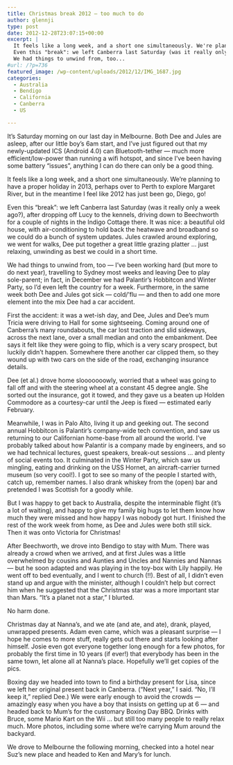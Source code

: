 ```yaml
---
title: Christmas break 2012 — too much to do
author: glennji
type: post
date: 2012-12-28T23:07:15+00:00
excerpt: |
  It feels like a long week, and a short one simultaneously. We're planning to have a proper holiday in 2013, perhaps over to Perth to explore Margaret River, but in the meantime I feel like 2012 has just been go, Diego, go!
  Even this "break": we left Canberra last Saturday (was it really only a week ago?), after dropping off Lucy to the kennels, driving down to Beechworth for a couple of nights in the Indigo Cottage there. It was nice: a beautiful old house, with air-conditioning to hold back the heatwave and broadband so we could do a bunch of system updates. Jules crawled around exploring, we went for walks, Dee put together a great little grazing platter ... just relaxing, unwinding as best we could in a short time.
  We had things to unwind from, too...
#url: /?p=736
featured_image: /wp-content/uploads/2012/12/IMG_1687.jpg
categories:
  - Australia
  - Bendigo
  - California
  - Canberra
  - US

---
```

It&#8217;s Saturday morning on our last day in Melbourne. Both Dee and Jules are asleep, after our little boy&#8217;s 6am start, and I&#8217;ve just figured out that my newly-updated ICS (Android 4.0) can Bluetooth-tether &#8212; much more efficient/low-power than running a wifi hotspot, and since I&#8217;ve been having some battery &#8220;issues&#8221;, anything I can do there can only be a good thing.
  
It feels like a long week, and a short one simultaneously. We&#8217;re planning to have a proper holiday in 2013, perhaps over to Perth to explore Margaret River, but in the meantime I feel like 2012 has just been go, Diego, go!
  
Even this &#8220;break&#8221;: we left Canberra last Saturday (was it really only a week ago?), after dropping off Lucy to the kennels, driving down to Beechworth for a couple of nights in the Indigo Cottage there. It was nice: a beautiful old house, with air-conditioning to hold back the heatwave and broadband so we could do a bunch of system updates. Jules crawled around exploring, we went for walks, Dee put together a great little grazing platter &#8230; just relaxing, unwinding as best we could in a short time.
  
We had things to unwind from, too &#8212; I&#8217;ve been working hard (but more to do next year), travelling to Sydney most weeks and leaving Dee to play sole-parent; in fact, in December we had Palantir&#8217;s Hobbitcon and Winter Party, so I&#8217;d even left the country for a week. Furthermore, in the same week both Dee and Jules got sick &#8212; cold/&#8217;flu &#8212; and then to add one more element into the mix Dee had a car accident.
  
First the accident: it was a wet-ish day, and Dee, Jules and Dee&#8217;s mum Tricia were driving to Hall for some sightseeing. Coming around one of Canberra&#8217;s many roundabouts, the car lost traction and slid sideways, across the next lane, over a small median and onto the embankment. Dee says it felt like they were going to flip, which is a very scary prospect, but luckily didn&#8217;t happen. Somewhere there another car clipped them, so they wound up with two cars on the side of the road, exchanging insurance details.
  
Dee (et al.) drove home slooooooowly, worried that a wheel was going to fall off and with the steering wheel at a constant 45 degree angle. She sorted out the insurance, got it towed, and they gave us a beaten up Holden Commodore as a courtesy-car until the Jeep is fixed &#8212; estimated early February.
  
Meanwhile, I was in Palo Alto, living it up and geeking out. The second annual Hobbitcon is Palantir&#8217;s company-wide tech convention, and saw us returning to our Californian home-base from all around the world. I&#8217;ve probably talked about how Palantir is a company made by engineers, and so we had technical lectures, guest speakers, break-out sessions &#8230; and plenty of social events too. It culminated in the Winter Party, which saw us mingling, eating and drinking on the USS Hornet, an aircraft-carrier turned museum (so very cool!). I got to see so many of the people I started with, catch up, remember names. I also drank whiskey from the (open) bar and pretended I was Scottish for a goodly while.
  
But I was happy to get back to Australia, despite the interminable flight (it&#8217;s a lot of waiting), and happy to give my family big hugs to let them know how much they were missed and how happy I was nobody got hurt. I finished the rest of the work week from home, as Dee and Jules were both still sick. Then it was onto Victoria for Christmas!
  
After Beechworth, we drove into Bendigo to stay with Mum. There was already a crowd when we arrived, and at first Jules was a little overwhelmed by cousins and Aunties and Uncles and Nannies and Nannas &#8212; but he soon adapted and was playing in the toy-box with Lily happily. He went off to bed eventually, and I went to church (!!). Best of all, I didn&#8217;t even stand up and argue with the minister, although I couldn&#8217;t help but correct him when he suggested that the Christmas star was a more important star than Mars. &#8220;It&#8217;s a planet not a star,&#8221; I blurted.
  
No harm done.
  
Christmas day at Nanna&#8217;s, and we ate (and ate, and ate), drank, played, unwrapped presents. Adam even came, which was a pleasant surprise &#8212; I hope he comes to more stuff, really gets out there and starts looking after himself. Josie even got everyone together long enough for a few photos, for probably the first time in 10 years (if ever!) that everybody has been in the same town, let alone all at Nanna&#8217;s place. Hopefully we&#8217;ll get copies of the pics.
  
Boxing day we headed into town to find a birthday present for Lisa, since we left her original present back in Canberra. (&#8220;Next year,&#8221; I said. &#8220;No, I&#8217;ll keep it,&#8221; replied Dee.) We were early enough to avoid the crowds &#8212; amazingly easy when you have a boy that insists on getting up at 6 &#8212; and headed back to Mum&#8217;s for the customary Boxing Day BBQ. Drinks with Bruce, some Mario Kart on the Wii &#8230; but still too many people to really relax much. More photos, including some where we&#8217;re carrying Mum around the backyard.
  
We drove to Melbourne the following morning, checked into a hotel near Suz&#8217;s new place and headed to Ken and Mary&#8217;s for lunch.

